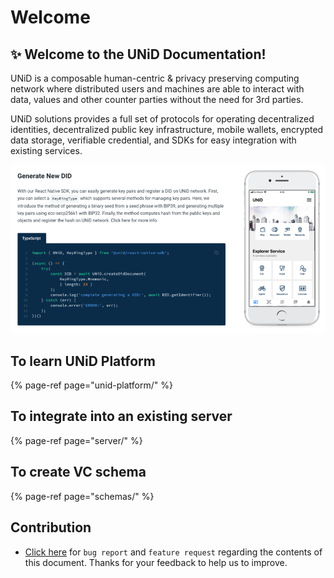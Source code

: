 # Welcome

## ✨ Welcome to the UNiD Documentation!

UNiD is a composable human-centric & privacy preserving computing network where distributed users and machines are able to interact with data, values and other counter parties without the need for 3rd parties.

UNiD solutions provides a full set of protocols for operating decentralized identities, decentralized public key infrastructure, mobile wallets, encrypted data storage, verifiable credential, and SDKs for easy integration with existing services.

![](.gitbook/assets/screen-shot-2021-01-04-at-2.55.00.png)



## To learn UNiD Platform

{% page-ref page="unid-platform/" %}

## To integrate into an existing server

{% page-ref page="server/" %}

## To create VC schema

{% page-ref page="schemas/" %}

## Contribution

* [Click here](https://github.com/getunid/unid-docs/issues/new/choose) for `bug report` and `feature request` regarding the contents of this document. Thanks for your feedback to help us to improve.

